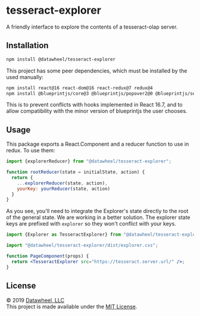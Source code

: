 # tesseract-explorer

A friendly interface to explore the contents of a tesseract-olap server.

## Installation

```bash
npm install @datawheel/tesseract-explorer
```

This project has some peer dependencies, which must be installed by the used manually:

```bash
npm install react@16 react-dom@16 react-redux@7 redux@4
npm install @blueprintjs/core@3 @blueprintjs/popover2@0 @blueprintjs/select@3 @blueprintjs/table@3
```

This is to prevent conflicts with hooks implemented in React 16.7, and to allow compatibility with the minor version of blueprintjs the user chooses.

## Usage

This package exports a React.Component and a reducer function to use in redux. To use them:

```js
import {explorerReducer} from "@datawheel/tesseract-explorer";

function rootReducer(state = initialState, action) {
  return {
    ...explorerReducer(state, action),
    yourKey: yourReducer(state, action)
  }
}
```

As you see, you'll need to integrate the Explorer's state directly to the root of the general state. We are working in a better solution. The explorer state keys are prefixed with `explorer` so they won't conflict with your keys.

```jsx
import {Explorer as TesseractExplorer} from "@datawheel/tesseract-explorer";

import "@datawheel/tesseract-explorer/dist/explorer.css";

function PageComponent(props) {
  return <TesseractExplorer src="https://tesseract.server.url/" />;
}
```

## License

© 2019 [Datawheel, LLC](https://datawheel.us/)  
This project is made available under the [MIT License](./LICENSE).

